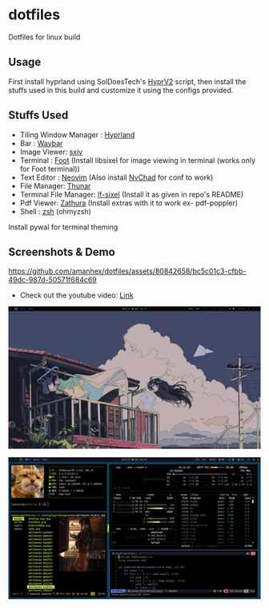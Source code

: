 # dotfiles

Dotfiles for linux build


## Usage

First install hyprland using SolDoesTech's [HyprV2](https://github.com/SolDoesTech/HyprV2) script, then install the stuffs used in this build and customize it using the configs provided.

## Stuffs Used

- Tiling Window Manager : [Hyprland](https://hyprland.org/)
- Bar : [Waybar](https://github.com/Alexays/Waybar)
- Image Viewer: [sxiv](https://github.com/xyb3rt/sxiv)
- Terminal : [Foot](https://codeberg.org/dnkl/foot) (Install libsixel for image viewing in terminal (works only for Foot terminal))
- Text Editor : [Neovim](https://neovim.io/) (Also install [NvChad](https://nvchad.com/) for conf to work)
- File Manager: [Thunar](https://docs.xfce.org/xfce/thunar/start)
- Terminal File Manager: [lf-sixel](https://github.com/thimc/lfimg) (Install it as given in repo's README)
- Pdf Viewer: [Zathura](https://pwmt.org/projects/zathura/) (Install extras with it to work ex- pdf-poppler)
- Shell : [zsh](https://www.zsh.org/) (ohmyzsh)

Install pywal for terminal theming

## Screenshots & Demo

https://github.com/amanhex/dotfiles/assets/80842658/bc5c01c3-cfbb-49dc-987d-50571f684c69

- Check out the youtube video: [Link](https://youtu.be/t6KG91n9MXY)

![image1](https://raw.githubusercontent.com/amanhex/dotfiles/975bcd0dc52be95597dcafc8fb369569a39d7197/img-vids/image1.png)

![image2](https://raw.githubusercontent.com/amanhex/dotfiles/hyprland/img-vids/image2.png)
